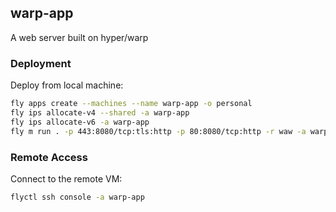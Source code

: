 ## warp-app

A web server built on hyper/warp

### Deployment

Deploy from local machine:

```bash
fly apps create --machines --name warp-app -o personal
fly ips allocate-v4 --shared -a warp-app
fly ips allocate-v6 -a warp-app
fly m run . -p 443:8080/tcp:tls:http -p 80:8080/tcp:http -r waw -a warp-app
```

### Remote Access

Connect to the remote VM:

```bash
flyctl ssh console -a warp-app
```
